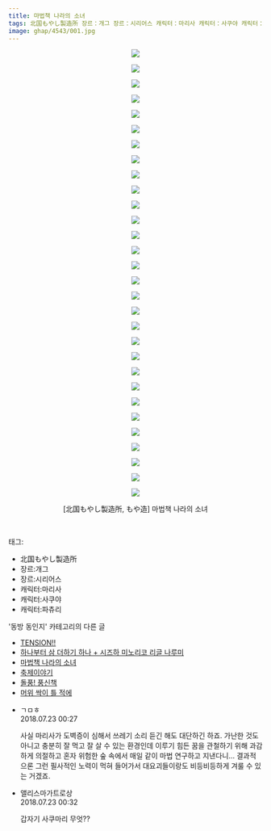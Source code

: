 ```yaml
---
title: 마법책 나라의 소녀
tags: 北国もやし製造所 장르：개그 장르：시리어스 캐릭터：마리사 캐릭터：사쿠야 캐릭터：파츄리 もや造 동방_동인지
image: ghap/4543/001.jpg
---
```

<div class="article">
<p style="text-align: center; clear: none; float: none;"><img src="{{ site.nasurl }}/ghap/4543/001.jpg"/></p>
<p style="text-align: center; clear: none; float: none;"><img src="{{ site.nasurl }}/ghap/4543/002.jpg"/></p>
<p style="text-align: center; clear: none; float: none;"><img src="{{ site.nasurl }}/ghap/4543/003.jpg"/></p>
<p style="text-align: center; clear: none; float: none;"><img src="{{ site.nasurl }}/ghap/4543/004.jpg"/></p>
<p style="text-align: center; clear: none; float: none;"><img src="{{ site.nasurl }}/ghap/4543/005.jpg"/></p>
<p style="text-align: center; clear: none; float: none;"><img src="{{ site.nasurl }}/ghap/4543/006.jpg"/></p>
<p style="text-align: center; clear: none; float: none;"><img src="{{ site.nasurl }}/ghap/4543/007.jpg"/></p>
<p style="text-align: center; clear: none; float: none;"><img src="{{ site.nasurl }}/ghap/4543/008.jpg"/></p>
<p style="text-align: center; clear: none; float: none;"><img src="{{ site.nasurl }}/ghap/4543/009.jpg"/></p>
<p style="text-align: center; clear: none; float: none;"><img src="{{ site.nasurl }}/ghap/4543/010.jpg"/></p>
<p style="text-align: center; clear: none; float: none;"><img src="{{ site.nasurl }}/ghap/4543/011.jpg"/></p>
<p style="text-align: center; clear: none; float: none;"><img src="{{ site.nasurl }}/ghap/4543/012.jpg"/></p>
<p style="text-align: center; clear: none; float: none;"><img src="{{ site.nasurl }}/ghap/4543/013.jpg"/></p>
<p style="text-align: center; clear: none; float: none;"><img src="{{ site.nasurl }}/ghap/4543/014.jpg"/></p>
<p style="text-align: center; clear: none; float: none;"><img src="{{ site.nasurl }}/ghap/4543/015.jpg"/></p>
<p style="text-align: center; clear: none; float: none;"><img src="{{ site.nasurl }}/ghap/4543/016.jpg"/></p>
<p style="text-align: center; clear: none; float: none;"><img src="{{ site.nasurl }}/ghap/4543/017.jpg"/></p>
<p style="text-align: center; clear: none; float: none;"><img src="{{ site.nasurl }}/ghap/4543/018.jpg"/></p>
<p style="text-align: center; clear: none; float: none;"><img src="{{ site.nasurl }}/ghap/4543/019.jpg"/></p>
<p style="text-align: center; clear: none; float: none;"><img src="{{ site.nasurl }}/ghap/4543/020.jpg"/></p>
<p style="text-align: center; clear: none; float: none;"><img src="{{ site.nasurl }}/ghap/4543/021.jpg"/></p>
<p style="text-align: center; clear: none; float: none;"><img src="{{ site.nasurl }}/ghap/4543/022.jpg"/></p>
<p style="text-align: center; clear: none; float: none;"><img src="{{ site.nasurl }}/ghap/4543/023.jpg"/></p>
<p style="text-align: center; clear: none; float: none;"><img src="{{ site.nasurl }}/ghap/4543/024.jpg"/></p>
<p style="text-align: center; clear: none; float: none;"><img src="{{ site.nasurl }}/ghap/4543/025.jpg"/></p>
<p style="text-align: center; clear: none; float: none;"><img src="{{ site.nasurl }}/ghap/4543/026.jpg"/></p>
<p style="text-align: center; clear: none; float: none;"><img src="{{ site.nasurl }}/ghap/4543/027.jpg"/></p>
<p style="text-align: center; clear: none; float: none;"><img src="{{ site.nasurl }}/ghap/4543/028.jpg"/></p>
<p style="text-align: center; clear: none; float: none;"><img src="{{ site.nasurl }}/ghap/4543/029.jpg"/></p>
<p style="text-align: center; clear: none; float: none;"><img src="{{ site.nasurl }}/ghap/4543/030.jpg"/></p>
<p style="text-align: center; clear: none; float: none;">[北国もやし製造所, もや造] 마법책 나라의 소녀</p>
<p><br/></p>
</div><div class="tagTrail">
<p>태그: </p>
<ul>
<li>北国もやし製造所</li>
<li>장르:개그</li>
<li>장르:시리어스</li>
<li>캐릭터:마리사</li>
<li>캐릭터:사쿠야</li>
<li>캐릭터:파츄리</li>
</ul>
</div><div class="another">
<p>'동방 동인지' 카테고리의 다른 글</p>
<ul>
<li><a href="/2018-07-25-ghap_4546">TENSION!!</a></li>
<li><a href="/2018-07-23-ghap_4544">하나부터 삼 더하기 하나 + 시즈하 미노리코 리글 나루미</a></li>
<li><a href="/2018-07-23-ghap_4543">마법책 나라의 소녀</a></li>
<li><a href="/2018-07-23-ghap_4542">축제이야기</a></li>
<li><a href="/2018-07-23-ghap_4541">돌풍! 풍신책</a></li>
<li><a href="/2018-07-21-ghap_4538">머위 싹이 틀 적에</a></li>
</ul>
</div><div class="cb_module cb_fluid">
<div class="cb_wrt cb_profile">
<div class="comment">
<ul>
<li class="cb_thumb_off" id="comment15291880">
<div class="cb_comment_area">
<div class="cb_info_area">
<div class="cb_section">
<span class="cb_nick_name">ㄱㅁㅎ</span>
</div>
<div class="cb_section">
<span class="cb_date">2018.07.23 00:27 </span>
</div>
</div>
<div class="cb_dsc_comment">
<p class="cb_dsc">
											사실 마리사가 도벽증이 심해서 쓰레기 소리 듣긴 해도 대단하긴 하죠. 가난한 것도 아니고 충분히 잘 먹고 잘 살 수 있는 환경인데 이루기 힘든 꿈을 관철하기 위해 과감하게 의절하고 혼자 위험한 숲 속에서 매일 같이 마법 연구하고 지낸다니... 결과적으론 그런 필사적인 노력이 먹혀 들어가서 대요괴들이랑도 비등비등하게 겨룰 수 있는 거겠죠.
										</p>
</div>
</div></li>
<li class="cb_thumb_off" id="comment15291881">
<div class="cb_comment_area">
<div class="cb_info_area">
<div class="cb_section">
<span class="cb_nick_name">앨리스마가트로상</span>
</div>
<div class="cb_section">
<span class="cb_date">2018.07.23 00:32 </span>
</div>
</div>
<div class="cb_dsc_comment">
<p class="cb_dsc">
											갑자기 사쿠마리 무엇??
										</p>
</div>
</div></li>
</ul>
</div>
</div><!-- commentList close -->
</div>